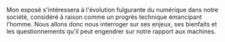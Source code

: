 Mon exposé s'intéressera à l'évolution fulgurante du numérique dans notre société, considéré à raison comme un progrès technique émancipant l'homme. 
Nous allons donc nous interroger sur ses enjeux, ses bienfaits et les questionnements qu'il peut engendrer sur notre rapport aux machines. 
